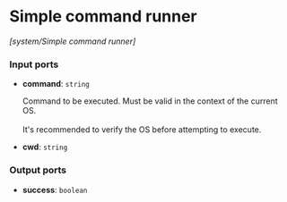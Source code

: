 # Simple command runner

_[system/Simple command runner]_

### Input ports

* __command__: ` string `

    Command to be executed. Must be valid in the context of the current OS.<br>
    <br>
    It's recommended to verify the OS before attempting to execute.<br>


* __cwd__: ` string `

### Output ports

* __success__: ` boolean `

